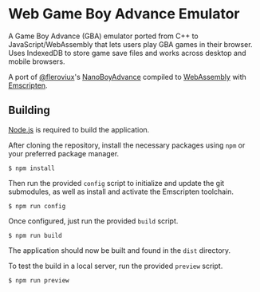 # Web Game Boy Advance Emulator

A Game Boy Advance (GBA) emulator ported from C++ to JavaScript/WebAssembly that lets users play GBA games in their browser. Uses IndexedDB to store game save files and works across desktop and mobile browsers.

A port of [@fleroviux](https://github.com/fleroviux)'s [NanoBoyAdvance](https://github.com/nba-emu/NanoBoyAdvance) compiled to [WebAssembly](https://webassembly.org) with [Emscripten](https://emscripten.org).

## Building

[Node.js](https://nodejs.org) is required to build the application.

After cloning the repository, install the necessary packages using `npm` or your preferred package manager.
```
$ npm install
```

Then run the provided `config` script to initialize and update the git submodules, as well as install and activate the Emscripten toolchain.
```
$ npm run config
```

Once configured, just run the provided `build` script.
```
$ npm run build
```

The application should now be built and found in the `dist` directory.

To test the build in a local server, run the provided `preview` script.
```
$ npm run preview
```
